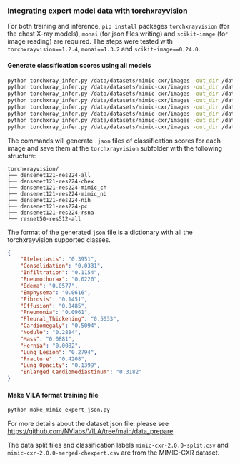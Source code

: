 ### Integrating expert model data with torchxrayvision

For both training and inference, `pip install` packages `torchxrayvision` (for the chest X-ray models), `monai` (for json files writing) and `scikit-image` (for image reading)
are required.  The steps were tested with `torchxrayvision==1.2.4`, `monai==1.3.2` and `scikit-image==0.24.0`.


#### Generate classification scores using all models

```bash
python torchxray_infer.py /data/datasets/mimic-cxr/images -out_dir /data/datasets/mimic-cxr/torchxrayvision/ -cuda -weights densenet121-res224-all
python torchxray_infer.py /data/datasets/mimic-cxr/images -out_dir /data/datasets/mimic-cxr/torchxrayvision/ -cuda -weights densenet121-res224-chex
python torchxray_infer.py /data/datasets/mimic-cxr/images -out_dir /data/datasets/mimic-cxr/torchxrayvision/ -cuda -weights densenet121-res224-mimic_ch
python torchxray_infer.py /data/datasets/mimic-cxr/images -out_dir /data/datasets/mimic-cxr/torchxrayvision/ -cuda -weights densenet121-res224-mimic_nb
python torchxray_infer.py /data/datasets/mimic-cxr/images -out_dir /data/datasets/mimic-cxr/torchxrayvision/ -cuda -weights densenet121-res224-nih
python torchxray_infer.py /data/datasets/mimic-cxr/images -out_dir /data/datasets/mimic-cxr/torchxrayvision/ -cuda -weights densenet121-res224-pc
python torchxray_infer.py /data/datasets/mimic-cxr/images -out_dir /data/datasets/mimic-cxr/torchxrayvision/ -cuda -weights densenet121-res224-rsna
python torchxray_infer.py /data/datasets/mimic-cxr/images -out_dir /data/datasets/mimic-cxr/torchxrayvision/ -cuda -weights resnet50-res512-all
```

The commands will generate `.json` files of classification scores for each image and save them at the `torchxrayvision` subfolder with the following structure:

```
torchxrayvision/
├── densenet121-res224-all
├── densenet121-res224-chex
├── densenet121-res224-mimic_ch
├── densenet121-res224-mimic_nb
├── densenet121-res224-nih
├── densenet121-res224-pc
├── densenet121-res224-rsna
└── resnet50-res512-all
```

The format of the generated `json` file is a dictionary with all the torchxrayvision supported classes.

```json
{
    "Atelectasis": "0.3951",
    "Consolidation": "0.0331",
    "Infiltration": "0.1154",
    "Pneumothorax": "0.0220",
    "Edema": "0.0577",
    "Emphysema": "0.0616",
    "Fibrosis": "0.1451",
    "Effusion": "0.0485",
    "Pneumonia": "0.0961",
    "Pleural_Thickening": "0.5033",
    "Cardiomegaly": "0.5094",
    "Nodule": "0.2884",
    "Mass": "0.0881",
    "Hernia": "0.0082",
    "Lung Lesion": "0.2794",
    "Fracture": "0.4208",
    "Lung Opacity": "0.1399",
    "Enlarged Cardiomediastinum": "0.3182"
}
```

####  Make VILA format training file

```bash
python make_mimic_expert_json.py
```

For more details about the dataset json file:
please see https://github.com/NVlabs/VILA/tree/main/data_prepare


The data split files and classification labels `mimic-cxr-2.0.0-split.csv` and `mimic-cxr-2.0.0-merged-chexpert.csv`
are from the MIMIC-CXR dataset.
